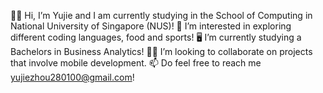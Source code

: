👋🏼 Hi, I’m Yujie and I am currently studying in the School of Computing in National University of Singapore (NUS)! 
🤩 I’m interested in exploring different coding languages, food and sports! 
🖥 I’m currently studying a Bachelors in Business Analytics! 
🤝🏼 I’m looking to collaborate on projects that involve mobile development. 
📫 Do feel free to reach me yujiezhou280100@gmail.com!
<!---
hiimyj/hiimyj is a ✨ special ✨ repository because its `README.md` (this file) appears on your GitHub profile.
You can click the Preview link to take a look at your changes.
--->
